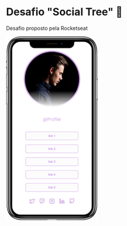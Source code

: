 # Desafio "Social Tree" 🚀

<span>Desafio proposto pela Rocketseat</span>

<div>
  <img width="250px" src="https://github.com/gabrielmagevski/ChallengeSocialTree/blob/main/src/assets/images/readme/github.png" alt="imagem-1" />
</div>

